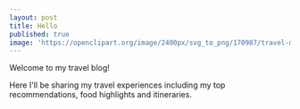 ```yaml
---
layout: post
title: Hello
published: true
image: 'https://openclipart.org/image/2400px/svg_to_png/170987/travel-map.png'
---
```

Welcome to my travel blog!

Here I'll be sharing my travel experiences including my top recommendations, food highlights and itineraries.